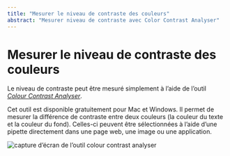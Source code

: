 ```yaml
---
title: "Mesurer le niveau de contraste des couleurs"
abstract: "Mesurer niveau de contraste avec Color Contrast Analyser"
---
```


# Mesurer le niveau de contraste des couleurs

Le niveau de contraste peut être mesuré simplement à l’aide de l’outil [<i lang="en">Colour Contrast Analyser</i>](http://www.paciellogroup.com/resources/contrastanalyser/).

Cet outil est disponible gratuitement pour Mac et Windows. Il permet de mesurer la différence de contraste entre deux couleurs (la couleur du texte et la couleur du fond). Celles-ci peuvent être sélectionnées à l’aide d’une pipette directement dans une page web, une image ou une application.  

![capture d’écran de l’outil colour contrast analyser](../../../images/contraste2.png)
